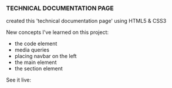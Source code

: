 ### TECHNICAL DOCUMENTATION PAGE

created this 'technical documentation page' using
HTML5 & CSS3

New concepts I've learned on this project:
-    the code element
-   media queries
-    placing navbar on the left
-    the main element
-    the section element

See it live: